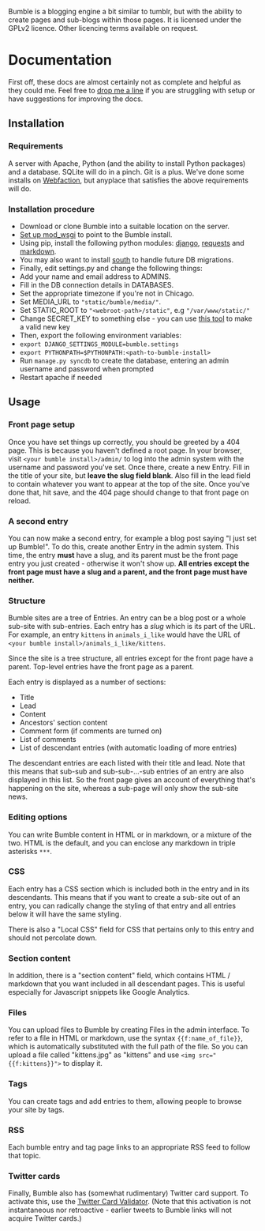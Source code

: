 Bumble is a blogging engine a bit similar to tumblr, but with the ability to create pages and sub-blogs within those pages. It is licensed under the GPLv2 licence. Other licencing terms available on request.

# Documentation
First off, these docs are almost certainly not as complete and helpful as they could me. Feel free to [drop me a line](mailto:david.stark@zarkonnen.com) if you are struggling with setup or have suggestions for improving the docs.

## Installation
### Requirements
A server with Apache, Python (and the ability to install Python packages) and a database. SQLite will do in a pinch. Git is a plus. We've done some installs on [Webfaction](https://www.webfaction.com/), but anyplace that satisfies the above requirements will do.
### Installation procedure
* Download or clone Bumble into a suitable location on the server.
* [Set up mod_wsgi](http://ericholscher.com/blog/2008/jul/8/setting-django-and-mod_wsgi/) to point to the Bumble install.
* Using pip, install the following python modules: [django](https://www.djangoproject.com/), [requests](http://docs.python-requests.org/en/latest/) and [markdown](https://pypi.python.org/pypi/Markdown/2.3.1).
* You may also want to install [south](http://south.aeracode.org/) to handle future DB migrations.
* Finally, edit settings.py and change the following things:
* Add your name and email address to ADMINS.
* Fill in the DB connection details in DATABASES.
* Set the appropriate timezone if you're not in Chicago.
* Set MEDIA_URL to `"static/bumble/media/"`.
* Set STATIC_ROOT to `"<webroot-path>/static"`, e.g `"/var/www/static/"`
* Change SECRET_KEY to something else - you can use [this tool](http://www.miniwebtool.com/django-secret-key-generator/) to make a valid new key
* Then, export the following environment variables:
* `export DJANGO_SETTINGS_MODULE=bumble.settings`
* `export PYTHONPATH=$PYTHONPATH:<path-to-bumble-install>`
* Run `manage.py syncdb` to create the database, entering an admin username and password when prompted
* Restart apache if needed

## Usage
### Front page setup
Once you have set things up correctly, you should be greeted by a 404 page. This is because you haven't defined a root page. In your browser, visit `<your bumble install>/admin/` to log into the admin system with the username and password you've set. Once there, create a new Entry. Fill in the title of your site, but **leave the slug field blank**. Also fill in the lead field to contain whatever you want to appear at the top of the site. Once you've done that, hit save, and the 404 page should change to that front page on reload.

### A second entry
You can now make a second entry, for example a blog post saying "I just set up Bumble!". To do this, create another Entry in the admin system. This time, the entry **must** have a slug, and its parent must be the front page entry you just created - otherwise it won't show up. **All entries except the front page must have a slug and a parent, and the front page must have neither.**

### Structure
Bumble sites are a tree of Entries. An entry can be a blog post or a whole sub-site with sub-entries. Each entry has a *slug* which is its part of the URL. For example, an entry `kittens` in `animals_i_like` would have the URL of `<your bumble install>/animals_i_like/kittens`.

Since the site is a tree structure, all entries except for the front page have a parent. Top-level entries have the front page as a parent.

Each entry is displayed as a number of sections:
* Title
* Lead
* Content
* Ancestors' section content
* Comment form (if comments are turned on)
* List of comments
* List of descendant entries (with automatic loading of more entries)

The descendant entries are each listed with their title and lead. Note that this means that sub-sub and sub-sub-...-sub entries of an entry are also displayed in this list. So the front page gives an account of everything that's happening on the site, whereas a sub-page will only show the sub-site news.

### Editing options
You can write Bumble content in HTML or in markdown, or a mixture of the two. HTML is the default, and you can enclose any markdown in triple asterisks `***`.

### CSS
Each entry has a CSS section which is included both in the entry and in its descendants. This means that if you want to create a sub-site out of an entry, you can radically change the styling of that entry and all entries below it will have the same styling.

There is also a "Local CSS" field for CSS that pertains only to this entry and should not percolate down.

### Section content
In addition, there is a "section content" field, which contains HTML / markdown that you want included in all descendant pages. This is useful especially for Javascript snippets like Google Analytics.

### Files
You can upload files to Bumble by creating Files in the admin interface. To refer to a file in HTML or markdown, use the syntax `{{f:name_of_file}}`, which is automatically substituted with the full path of the file. So you can upload a file called "kittens.jpg" as "kittens" and use `<img src="{{f:kittens}}">` to display it.

### Tags
You can create tags and add entries to them, allowing people to browse your site by tags.

### RSS
Each bumble entry and tag page links to an appropriate RSS feed to follow that topic.

### Twitter cards
Finally, Bumble also has (somewhat rudimentary) Twitter card support. To activate this, use the [Twitter Card Validator](https://dev.twitter.com/docs/cards/validation/validator). (Note that this activation is not instantaneous nor retroactive - earlier tweets to Bumble links will not acquire Twitter cards.)
